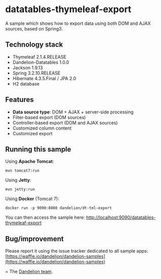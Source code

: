 datatables-thymeleaf-export
=================================================================

A sample which shows how to export data using both DOM and AJAX sources, based on Spring3.

## Technology stack

 - Thymeleaf 2.1.4.RELEASE
 - Dandelion-Datatables 1.0.0
 - Jackson 1.9.13
 - Spring 3.2.10.RELEASE
 - Hibernate 4.3.5.Final / JPA 2.0
 - H2 database
 
## Features

 - __Data source type__: DOM + AJAX + server-side processing
 - Filter-based export (DOM sources)
 - Controller-based export (DOM and AJAX sources)
 - Customized column content
 - Customized export

## Running this sample

Using __Apache Tomcat__:

    mvn tomcat7:run

Using __Jetty__:

    mvn jetty:run

Using __Docker__ (Tomcat 7):

    docker run -p 9090:8080 dandelion/dt-tml-export

You can then access the sample here: [http://localhost:9090/datatables-thymeleaf-export](http://localhost:9090/datatables-thymeleaf-export)

## Bug/improvement

Please report it using the issue tracker dedicated to all sample apps: [https://waffle.io/dandelion/dandelion-samples](https://waffle.io/dandelion/dandelion-samples)

=
The [Dandelion team](http://dandelion.github.io/team/).